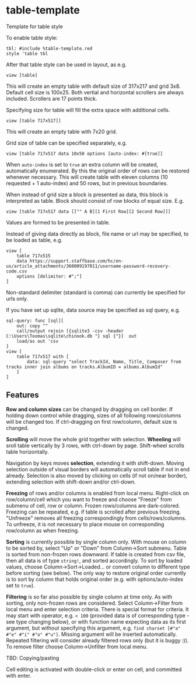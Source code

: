 # table-template
Template for table style

To enable table style:
```
tbl: #include %table-template.red
style 'table tbl
```
After that table style can be used in layout, as e.g.
```
view [table]
```
This will create an empty table with default size of 317x217 and grid 3x8. Default cell size is 100x25. Both vertial and horizontal scrollers are always included. Scrollers are 17 points thick.

Specifying size for table will fill the extra space with additional cells.
```
view [table 717x517]]
```
This will create an empty table with 7x20 grid.

Grid size of table can be specified separately, e.g.
```
view [table 717x517 data 10x50 options [auto-index: #[true]]
```
When `auto-index` is set to `true` an extra column will be created, automatically enumerated. By this the original order of rows can be restored whenever necessary.
This will create table with eleven columns (10 requested + 1 auto-index) and 50 rows, but in previous boundaries.

When instead of grid size a block is presented as data, this block is interpreted as table. Block should consist of row blocks of equal size. E.g.
```
view [table 717x517 data [["" A B][1 First Row][2 Second Row]]]
```
Values are formed to be presented in table.

Instead of giving data directly as block, file name or url may be specified, to be loaded as table, e.g.
```
view [
    table 717x515 
    data https://support.staffbase.com/hc/en-us/article_attachments/360009197011/username-password-recovery-code.csv 
    options [delimiter: #";"]
]
```
Non-standard delimiter (standard is comma) can currently be specified for urls only.

If you have set up sqlite, data source may be specified as sql query, e.g.
```
sql-query: func [sql][
    out: copy ""
    call/output rejoin [{sqlite3 -csv -header C:\Users\Toomas\sqlite\chinook.db "} sql {"}]  out
    load/as out 'csv
]
view [
    table 717x517 with [
        data: sql-query "select TrackId, Name, Title, Composer from tracks inner join albums on tracks.AlbumID = albums.AlbumId"
    ]
]
```

## Features

**Row and column sizes** can be changed by dragging on cell border. If holding down control while dragging, sizes of all following rows/columns will be changed too. If ctrl-dragging on first row/column, default size is changed.


**Scrolling** will move the whole grid together with selection. **Wheeling** will sroll table vertically by 3 rows, with ctrl-down by page. Shift-wheel scrolls table horizontally.

Navigation by keys moves **selection**, extending it with shift-down. Moving selection outside of visual borders will automatically scroll table if not in end already. Selection is also moved by clicking on cells (if not on/near border), extending selection with shift-down and/or ctrl-down.

**Freezing** of rows and/or columns is enabled from local menu. Right-click on row/column/cell which you want to freeze and choose "Freeze" from submenu of cell, row or column. Frozen rows/columns are dark-colored. Freezing can be repeated, e.g. if table is scrolled after previous freezing. "Unfreeze" removes all freezing correspondingly from cells/rows/columns. To unfreeze, it is not necessary to place mouse on corresponding row/column as when freezing.

**Sorting** is currently possible by single column only. With mouse on column to be sorted by, select "Up" or "Down" from Column->Sort submenu. Table is sorted from non-frozen rows downward. If table is created from csv file, then all data is of type `string!`, and sorted accordingly. To sort by loaded values, choose Column->Sort->Loaded... or convert column to different type before sorting (see below). The only way to restore original order currently is to sort by column that holds original order (e.g. with options/auto-index set to `true`).

**Filtering** is so far also possible by single column at time only. As with sorting, only non-frozen rows are considered. Select Column->Filter from local menu and enter selection criteria. There is special format for criteria. It may start with operator, e.g. `< 100` (provided data is of corresponding type - see type changing below), or with function name expecting data as its first argument, but without specifying this argument, e.g. `find charset [#"a" #"e" #"i" #"o" #"u"]`. Missing argument will be inserted automatically. Repeated filtering will consider already filtered rows only (but it is buggy :)). To remove filter choose Column->Unfilter from local menu.

TBD:
Copying/pasting

Cell editing is activated with double-click or enter on cell, and committed with enter.
